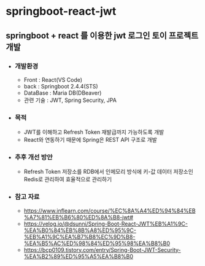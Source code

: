 # springboot-react-jwt

## springboot + react 를 이용한 jwt 로그인 토이 프로젝트 개발


* ### 개발환경 
  * Front : React(VS Code)
  * back : Springboot 2.4.4(STS)
  * DataBase : Maria DB(DBeaver)
  * 관련 기술 : JWT, Spring Security, JPA 

* ### 목적
  * JWT를 이해하고 Refresh Token 재발급까지 가능하도록 개발
  * React와 연동하기 때문에 Spring은 REST API 구조로 개발

* ### 추후 개선 방안
  * Refresh Token 저장소를 RDB에서 인메모리 방식에 키-값 데이터 저장소인 Redis로 관리하여 효율적으로 관리하기

* ### 참고 자료
  * https://www.inflearn.com/course/%EC%8A%A4%ED%94%84%EB%A7%81%EB%B6%80%ED%8A%B8-jwt#
  * https://velog.io/@dsunni/Spring-Boot-React-JWT%EB%A1%9C-%EA%B0%84%EB%8B%A8%ED%95%9C-%EB%A1%9C%EA%B7%B8%EC%9D%B8-%EA%B5%AC%ED%98%84%ED%95%98%EA%B8%B0
  * https://bcp0109.tistory.com/entry/Spring-Boot-JWT-Security-%EA%B2%89%ED%95%A5%EA%B8%B0
